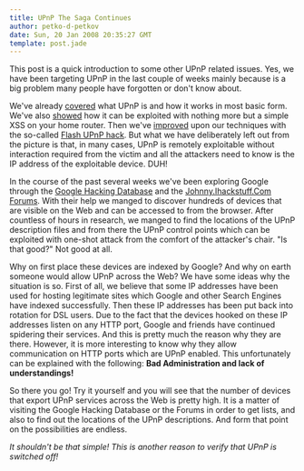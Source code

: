 ```yaml
---
title: UPnP The Saga Continues
author: petko-d-petkov
date: Sun, 20 Jan 2008 20:35:27 GMT
template: post.jade
---
```


This post is a quick introduction to some other UPnP related issues. Yes, we have been targeting UPnP in the last couple of weeks mainly because is a big problem many people have forgotten or don't know about.

We've already [covered](/blog/hacking-with-upnp-universal-plug-and-play) what UPnP is and how it works in most basic form. We've also [showed](/blog/bt-home-flub-pwnin-the-bt-home-hub-5) how it can be exploited with nothing more but a simple XSS on your home router. Then we've [improved](/blog/hacking-the-interwebs) upon our techniques with the so-called [Flash UPnP hack](/blog/flash-upnp-attack-faq). But what we have deliberately left out from the picture is that, in many cases, UPnP is remotely exploitable without interaction required from the victim and all the attackers need to know is the IP address of the exploitable device. DUH!

In the course of the past several weeks we've been exploring Google through the [Google Hacking Database](http://johnny.ihackstuff.com/ghdb.php) and the [Johnny.Ihackstuff.Com Forums](http://johnny.ihackstuff.com/forums/). With their help we manged to discover hundreds of devices that are visible on the Web and can be accessed to from the browser. After countless of hours in research, we manged to find the locations of the UPnP description files and from there the UPnP control points which can be exploited with one-shot attack from the comfort of the attacker's chair. "Is that good?" Not good at all.

Why on first place these devices are indexed by Google? And why on earth someone would allow UPnP across the Web? We have some ideas why the situation is so. First of all, we believe that some IP addresses have been used for hosting legitimate sites which Google and other Search Engines have indexed successfully. Then these IP addresses has been put back into rotation for DSL users. Due to the fact that the devices hooked on these IP addresses listen on any HTTP port, Google and friends have continued spidering their services. And this is pretty much the reason why they are there. However, it is more interesting to know why they allow communication on HTTP ports which are UPnP enabled. This unfortunately can be explained with the following: **Bad Administration and lack of understandings!**

So there you go! Try it yourself and you will see that the number of devices that export UPnP services across the Web is pretty high. It is a matter of visiting the Google Hacking Database or the Forums in order to get lists, and also to find out the locations of the UPnP descriptions. And form that point on the possibilities are endless.

_It shouldn't be that simple! This is another reason to verify that UPnP is switched off!_

